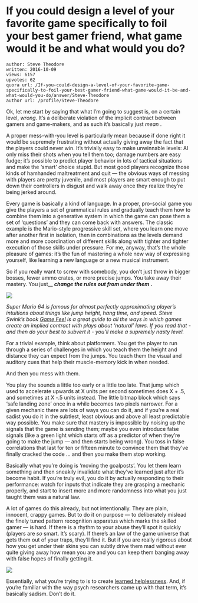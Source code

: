 # If you could design a level of your favorite game specifically to foil your best gamer friend, what game would it be and what would you do?

	author: Steve Theodore
	written: 2016-10-09
	views: 6157
	upvotes: 62
	quora url: /If-you-could-design-a-level-of-your-favorite-game-specifically-to-foil-your-best-gamer-friend-what-game-would-it-be-and-what-would-you-do/answer/Steve-Theodore
	author url: /profile/Steve-Theodore


Ok, let me start by saying that what I’m going to suggest is, on a certain level, _wrong._ It’s a deliberate violation of the implicit contract between gamers and game-makers, and as such it’s basically just _mean_ .

A proper mess-with-you level is particularly mean because if done right it would be supremely frustrating without actually giving away the fact that the players could never win. It’s trivially easy to make unwinnable levels: AI only miss their shots when you tell them too; damage numbers are easy fudge; it’s possible to predict player behavior in lots of tactical situations and make the ‘smart’ choice stupid. But most good players recognize those kinds of hamhanded maltreatment and quit — the obvious ways of messing with players are pretty juvenile, and most players are smart enough to put down their controllers in disgust and walk away once they realize they’re being jerked around.

Every game is basically a kind of language. In a proper, pro-social game you give the players a set of grammatical rules and gradually teach them how to combine them into a generative system in which the game can pose them a set of ‘questions’ and they can come back with answers. The classic example is the Mario-style progressive skill set, where you learn one move after another first in isolation, then in combinations as the levels demand more and more coordination of different skills along with tighter and tighter execution of those skills under pressure. For me, anyway, that’s the whole pleasure of games: it’s the fun of mastering a whole new way of expressing yourself, like learning a new language or a new musical instrument.

So if you really want to screw with somebody, you don’t just throw in bigger bosses, fewer ammo crates, or more precise jumps. You take away their mastery. You just__ ___change the rules out from under them___ __.__ 

![](https://qph.fs.quoracdn.net/main-qimg-492b467b2953b716b7c8828144c1ad4b-c)

_Super Mario 64 is famous for almost perfectly approximating player’s intuitions about things like jump height, hang time, and speed. Steve Swink’s book_ _[Game Feel](http://amzn.to/2dF08SG)_ _is a great guide to all the ways in which games create an implied contract with plays about ‘natural’ laws. If you read that - and then do your best to subvert it - you’ll make a supremely nasty level._ 

For a trivial example, think about platformers. You get the player to run through a series of challenges in which you teach them the height and distance they can expect from the jumps. You teach them the visual and auditory cues that help their muscle-memory kick in when needed.

And then you mess with them.

You play the sounds a little too early or a little too late. That jump which used to accelerate upwards at X units per second sometimes does X + .5, and sometimes at X -.5 units instead. The little bitmap block which says ‘safe landing zone’ once in a while becomes two pixels narrower. For a given mechanic there are lots of ways you can do it, and if you’re a real sadist you do it in the subtlest, least obvious and above all least predictable way possible. You make sure that mastery is impossible by noising up the signals that the game is sending them; maybe you even introduce false signals (like a green light which starts off as a predictor of when they’re going to make the jump — and then starts being wrong). You toss in false correlations that last for ten or fifteen minute to convince them that they’ve finally cracked the code … and then you make them stop working.

Basically what you’re doing is ‘moving the goalposts’. You let them learn something and then sneakily invalidate what they’ve learned just after it’s become habit. If you’re truly evil, you do it by actually responding to their performance: watch for inputs that indicate they are grasping a mechanic properly, and start to insert more and more randomness into what you just taught them was a natural law.

A lot of games do this already, but not intentionally. They are plain, innocent, crappy games. But to do it on purpose — to deliberately mislead the finely tuned pattern recognition apparatus which marks the skilled gamer — is hard. If there is a rhythm to your abuse they’ll spot it quickly (players are _so_  smart. It’s scary). If there’s an law of the game universe that gets them out of your traps, they’ll find it. But if you are really rigorous about how you get under their skins you can subtly drive them mad without ever quite giving away how mean you are and you can keep them banging away with false hopes of finally getting it.

![](https://qph.fs.quoracdn.net/main-qimg-71646d15a4266e7e0231e66b5f7fb6dc-c)

Essentially, what you’re trying to is to create [learned helplessness](https://en.wikipedia.org/wiki/Learned_helplessness). And, if you’re familiar with the way psych researchers came up with that term, it’s basically sadism. Don’t do it.

